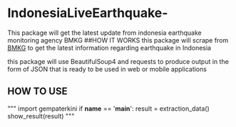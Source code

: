 # IndonesiaLiveEarthquake-
This package will get the latest update from indonesia earthquake monitoring agency BMKG
##HOW IT WORKS
this package will scrape from [BMKG](https:bmkg.go.id) to get the latest information regarding earthquake in Indonesia

this package will use BeautifulSoup4 and requests to produce output in the form of JSON 
that is ready to be used in web or mobile applications

## HOW TO USE
"""
import gempaterkini
if __name__ == '__main__':
    result = extraction_data()
    show_result(result)
"""